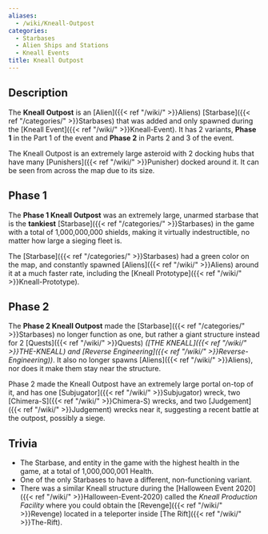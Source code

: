 ```yaml
---
aliases:
  - /wiki/Kneall-Outpost
categories:
  - Starbases
  - Alien Ships and Stations
  - Kneall Events
title: Kneall Outpost
---
```


## Description

The **Kneall Outpost** is an [Alien]({{< ref "/wiki/" >}}Aliens) [Starbase]({{< ref "/categories/" >}}Starbases) that was added and only spawned during the [Kneall Event]({{< ref "/wiki/" >}}Kneall-Event). It has 2 variants, **Phase 1** in the Part 1 of the event and **Phase 2** in Parts 2 and 3 of the event.

The Kneall Outpost is an extremely large asteroid with 2 docking hubs that have many [Punishers]({{< ref "/wiki/" >}}Punisher) docked around it. It can be seen from across the map due to its size.

## Phase 1

The **Phase 1 Kneall Outpost** was an extremely large, unarmed starbase that is the **tankiest** [Starbase]({{< ref "/categories/" >}}Starbases) in the game with a total of 1,000,000,000 shields, making it virtually indestructible, no matter how large a sieging fleet is.

The [Starbase]({{< ref "/categories/" >}}Starbases) had a green color on the map, and constantly spawned [Aliens]({{< ref "/wiki/" >}}Aliens) around it at a much faster rate, including the [Kneall Prototype]({{< ref "/wiki/" >}}Kneall-Prototype).

## Phase 2

The **Phase 2 Kneall Outpost** made the [Starbase]({{< ref "/categories/" >}}Starbases) no longer function as one, but rather a giant structure instead for 2 [Quests]({{< ref "/wiki/" >}}Quests) _([THE KNEALL]({{< ref "/wiki/" >}}THE-KNEALL) and [Reverse Engineering]({{< ref "/wiki/" >}}Reverse-Engineering))_. It also no longer spawns [Aliens]({{< ref "/wiki/" >}}Aliens), nor does it make them stay near the structure.

Phase 2 made the Kneall Outpost have an extremely large portal on-top of it, and has one [Subjugator]({{< ref "/wiki/" >}}Subjugator) wreck, two [Chimera-S]({{< ref "/wiki/" >}}Chimera-S) wrecks, and two [Judgement]({{< ref "/wiki/" >}}Judgement) wrecks near it, suggesting a recent battle at the outpost, possibly a siege.

## Trivia

- The Starbase, and entity in the game with the highest health in the game, at a total of 1,000,000,001 Health.
- One of the only Starbases to have a different, non-functioning variant.
- There was a similar Kneall structure during the [Halloween Event 2020]({{< ref "/wiki/" >}}Halloween-Event-2020) called the _Kneall Production Facility_ where you could obtain the [Revenge]({{< ref "/wiki/" >}}Revenge) located in a teleporter inside [The Rift]({{< ref "/wiki/" >}}The-Rift).
